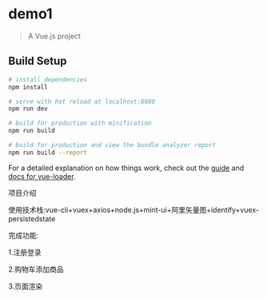 # demo1

> A Vue.js project

## Build Setup

``` bash
# install dependencies
npm install

# serve with hot reload at localhost:8080
npm run dev

# build for production with minification
npm run build

# build for production and view the bundle analyzer report
npm run build --report
```

For a detailed explanation on how things work, check out the [guide](http://vuejs-templates.github.io/webpack/) and [docs for vue-loader](http://vuejs.github.io/vue-loader).

项目介绍

使用技术栈:vue-cli+vuex+axios+node.js+mint-ui+阿里矢量图+identify+vuex-persistedstate

完成功能:

1.注册登录

2.购物车添加商品

3.页面渲染